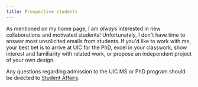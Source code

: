 ```yaml
---
title: Prospective students
---
```


As mentioned on my home page, I am *always* interested in new collaborations
and motivated students! Unfortunately, I don't have time to answer most unsolicited emails from students. If you'd like to work with me, your best bet is to arrive at UIC for the PhD, excel in your classwork, show interest and familiarity with related work, or propose an independent project of your own design.

Any questions regarding admission to the UIC MS or PhD program should be directed to [Student Affairs](https://www.cs.uic.edu/graduate-admissions/).
